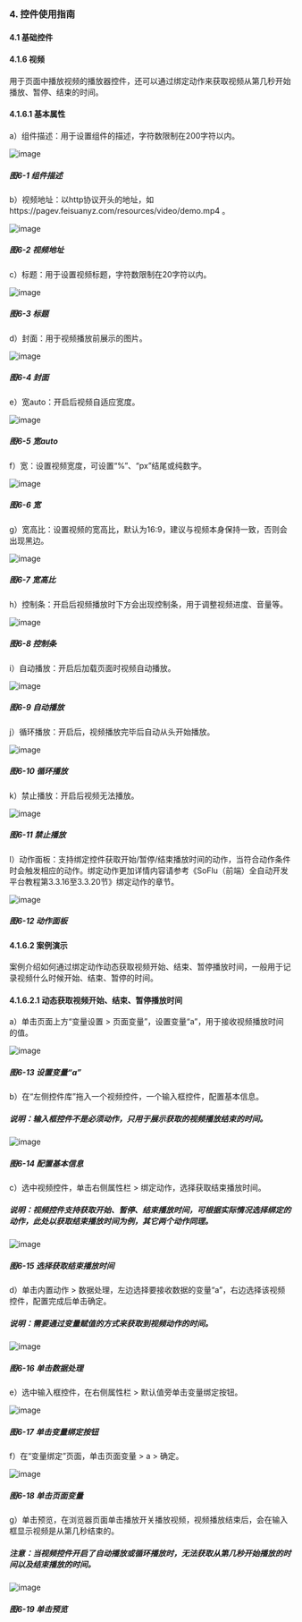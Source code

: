 ### 4. 控件使用指南

#### 4.1 基础控件

#### 4.1.6 视频

用于页面中播放视频的播放器控件，还可以通过绑定动作来获取视频从第几秒开始播放、暂停、结束的时间。

#### 4.1.6.1 基本属性

a）组件描述：用于设置组件的描述，字符数限制在200字符以内。

![image](https://user-images.githubusercontent.com/79617492/218694086-39d4da9d-293c-486d-b31e-0abb4d21c6f5.png)

##### 图6-1 组件描述

b）视频地址：以http协议开头的地址，如https://pagev.feisuanyz.com/resources/video/demo.mp4 。

![image](https://user-images.githubusercontent.com/79617492/218694111-3b546078-5f0b-45a3-984b-fd7028b58578.png)

##### 图6-2 视频地址

c）标题：用于设置视频标题，字符数限制在20字符以内。

![image](https://user-images.githubusercontent.com/79617492/218694134-b2442030-a92c-4d30-bf26-ec0617a400ea.png)

##### 图6-3 标题

d）封面：用于视频播放前展示的图片。

![image](https://user-images.githubusercontent.com/79617492/218694163-b2f43251-a6ea-4f7e-a0e9-57b6983979d2.png)

##### 图6-4 封面

e）宽auto：开启后视频自适应宽度。

![image](https://user-images.githubusercontent.com/79617492/218697144-44d36957-aa2b-4949-bf97-d7f6f9ec5aa8.png)

##### 图6-5 宽auto

f）宽：设置视频宽度，可设置“%”、“px”结尾或纯数字。

![image](https://user-images.githubusercontent.com/79617492/218697336-ceebdcda-2f56-4e53-bc5e-31b00a1da0c1.png)

##### 图6-6 宽

g）宽高比：设置视频的宽高比，默认为16:9，建议与视频本身保持一致，否则会出现黑边。

![image](https://user-images.githubusercontent.com/79617492/218697358-5399f3e2-e92a-4d3e-9431-350d87cfce3f.png)

##### 图6-7 宽高比

h）控制条：开启后视频播放时下方会出现控制条，用于调整视频进度、音量等。

![image](https://user-images.githubusercontent.com/79617492/218697389-4fd2300a-895c-4eef-81be-6a5e7302a7e2.png)

##### 图6-8 控制条

i）自动播放：开启后加载页面时视频自动播放。

![image](https://user-images.githubusercontent.com/79617492/218697412-438e77d2-f154-43c7-badb-8f15bd72a9ec.png)

##### 图6-9 自动播放

j）循环播放：开启后，视频播放完毕后自动从头开始播放。

![image](https://user-images.githubusercontent.com/79617492/218697449-c9b12341-a09d-4fa3-9ef7-4b7562fb9bf5.png)

##### 图6-10 循环播放

k）禁止播放：开启后视频无法播放。

![image](https://user-images.githubusercontent.com/79617492/218697481-826a2b4e-edb2-4d67-82b2-c68609649d22.png)

##### 图6-11 禁止播放

l）动作面板：支持绑定控件获取开始/暂停/结束播放时间的动作，当符合动作条件时会触发相应的动作。绑定动作更加详情内容请参考《SoFlu（前端）全自动开发平台教程第3.3.16至3.3.20节》绑定动作的章节。

![image](https://user-images.githubusercontent.com/79617492/218697602-8914aa19-5227-44eb-9555-bdde741a4ad0.png)

##### 图6-12 动作面板

#### 4.1.6.2 案例演示

案例介绍如何通过绑定动作动态获取视频开始、结束、暂停播放时间，一般用于记录视频什么时候开始、结束、暂停的时间。

#### 4.1.6.2.1 动态获取视频开始、结束、暂停播放时间

a）单击页面上方“变量设置 > 页面变量”，设置变量“a”，用于接收视频播放时间的值。

![image](https://user-images.githubusercontent.com/79617492/218698080-741da633-1fb2-41af-a1ff-bfb8968252a8.png)

##### 图6-13 设置变量“a”

b）在“左侧控件库”拖入一个视频控件，一个输入框控件，配置基本信息。

##### 说明：输入框控件不是必须动作，只用于展示获取的视频播放结束的时间。

![image](https://user-images.githubusercontent.com/79617492/218698116-2e9c2e7e-e5f1-499b-bb87-d4e2aee2715f.png)

##### 图6-14 配置基本信息

c）选中视频控件，单击右侧属性栏 > 绑定动作，选择获取结束播放时间。

##### 说明：视频控件支持获取开始、暂停、结束播放时间，可根据实际情况选择绑定的动作，此处以获取结束播放时间为例，其它两个动作同理。

![image](https://user-images.githubusercontent.com/79617492/218698137-71262429-a62c-4d64-87c6-b3c6e4d27c48.png)

##### 图6-15 选择获取结束播放时间

d）单击内置动作 > 数据处理，左边选择要接收数据的变量“a”，右边选择该视频控件，配置完成后单击确定。

##### 说明：需要通过变量赋值的方式来获取到视频动作的时间。

![image](https://user-images.githubusercontent.com/79617492/218698173-f63e1a71-2401-4448-8412-505791396541.png)

##### 图6-16 单击数据处理

e）选中输入框控件，在右侧属性栏 > 默认值旁单击变量绑定按钮。

![image](https://user-images.githubusercontent.com/79617492/218698201-17a0d479-6c9c-4714-8ae0-2d344edbe16e.png)

##### 图6-17 单击变量绑定按钮

f）在“变量绑定”页面，单击页面变量 > a > 确定。

![image](https://user-images.githubusercontent.com/79617492/218698231-eb123a18-131a-44ab-9d55-2baaf7dd166b.png)

##### 图6-18 单击页面变量

g）单击预览，在浏览器页面单击播放开关播放视频，视频播放结束后，会在输入框显示视频是从第几秒结束的。

##### 注意：当视频控件开启了自动播放或循环播放时，无法获取从第几秒开始播放的时间以及结束播放的时间。

![image](https://user-images.githubusercontent.com/79617492/218698252-2acb9b86-2079-4af8-87ba-d302241b2843.png)

##### 图6-19 单击预览
